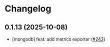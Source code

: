 # Changelog

## 0.1.13 (2025-10-08)

* [mongodb] feat: add metrics exporter ([#243](https://github.com/CloudPirates-io/helm-charts/pull/243))
